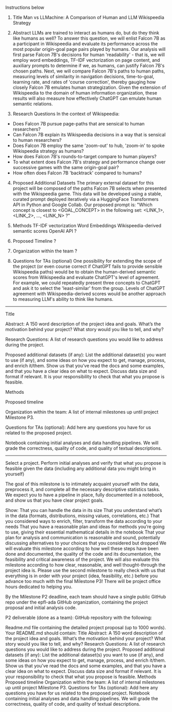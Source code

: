 Instructions below

1. Title
Man vs LLMachine: A Comparison of Human and LLM Wikispeedia Strategy

3. Abstract
LLMs are trained to interact as humans do, but do they think like humans as well? To answer this question, we will enlist Falcon 7B as a participant in Wikispeedia
and evaluate its performance across the most popular origin-goal page pairs played by humans. Our analysis will first parse Falcon 7B's decisions for human 'readability' - that is, 
we will employ word embeddings, TF-IDF vectorization on page content, and auxiliary prompts to determine if we, as humans, can justify Falcon 7B's chosen paths. Next, we
will compare Falcon 7B's paths to human paths, measuring levels of similarity in navigation decisions, time-to-goal, learning rate, and rates of 'course correction', thereby
gauging how closely Falcon 7B emulates human strategization. Given the extension of Wikispeedia to the domain of human information organization, these results will also
measure how effectively ChatGPT can emulate human semantic relations. 

4. Research Questions
In the context of Wikispeedia:
- Does Falcon 7B pursue page-paths that are sensical to human researchers?
- Can Falcon 7B explain its Wikispeedia decisions in a way that is sensical to human researchers?
- Does Falcon 7B employ the same 'zoom-out' to hub, 'zoom-in' to spoke Wikispeedia strategy as humans?
- How does Falcon 7B's rounds-to-target compare to human players?
- To what extent does Falcon 7B's strategy and performance change over successive games with the same origin-goal pair?
- How often does Falcon 7B 'backtrack' compared to humans?

4. Proposed Additional Datasets
The primary external dataset for this project will be composed of the paths Falcon 7B selects when presented with the Wikispeedia game. 
This data will be developed using a stable, curated prompt deployed iteratively via a HuggingFace Transformers API in Python and Google Collab.
Our proposed prompt is: "Which concept is closest to <GOAL_CONCEPT> in the following set: <LINK_1>, <LINK_2>, ..., <LINK_N> ?"

5. Methods
TF-IDF vectorization
Word Embeddings
Wikispeedia-derived semantic scores
OpenAI API
?

6. Proposed Timeline
?

7. Organization within the team
?

8. Questions for TAs (optional)
One possibility for extending the scope of the project (or even course correct if ChatGPT fails to provide sensible Wikispeedia paths) would be to obtain the human-derived semantic scores from Wikispeedia and evaluate ChatGPT's level of agreement. 
For example, we could repeatedly present three concepts to ChatGPT and ask it to select the 'least-similar' from the group. Levels of ChatGPT agreement with Wikispeedia-derived scores would be another approach to measuring LLM's ability to think like humans.

------------------

Title

Abstract: A 150 word description of the project idea and goals. What’s the motivation behind your project? What story would you like to tell, and why?

Research Questions: A list of research questions you would like to address during the project.

Proposed additional datasets (if any): List the additional dataset(s) you want to use (if any), and some ideas on how you expect to get, manage, process, and enrich it/them. Show us that you’ve read the docs and some examples, and that you have a clear idea on what to expect. Discuss data size and format if relevant. It is your responsibility to check that what you propose is feasible.

Methods

Proposed timeline

Organization within the team: A list of internal milestones up until project Milestone P3.

Questions for TAs (optional): Add here any questions you have for us related to the proposed project.

Notebook containing initial analyses and data handling pipelines. We will grade the correctness, quality of code, and quality of textual descriptions.

------------------

Select a project. 
Perform initial analyses and verify that what you propose is feasible given the data (including any additional data you might bring in yourself)

The goal of this milestone is to intimately acquaint yourself with the data, preprocess it, and complete all the necessary descriptive statistics tasks. 
We expect you to have a pipeline in place, fully documented in a notebook, and show us that you have clear project goals.

Show:
That you can handle the data in its size
That you understand what’s in the data (formats, distributions, missing values, correlations, etc.)
That you considered ways to enrich, filter, transform the data according to your needs
That you have a reasonable plan and ideas for methods you’re going to use, giving their essential mathematical details in the notebook
That your plan for analysis and communication is reasonable and sound, potentially discussing alternatives to your choices that you considered but dropped
We will evaluate this milestone according to how well these steps have been done and documented, the quality of the code and its documentation, the feasibility and critical awareness of the project. We will also evaluate this milestone according to how clear, reasonable, and well thought-through the project idea is. Please use the second milestone to really check with us that everything is in order with your project (idea, feasibility, etc.) before you advance too much with the final Milestone P3! There will be project office hours dedicated to helping you.

By the Milestone P2 deadline, each team should have a single public GitHub repo under the epfl-ada GitHub organization, containing the project proposal and initial analysis code.

P2 deliverable (done as a team): GitHub repository with the following:

Readme.md file containing the detailed project proposal (up to 1000 words). Your README.md should contain:
Title
Abstract: A 150 word description of the project idea and goals. What’s the motivation behind your project? What story would you like to tell, and why?
Research Questions: A list of research questions you would like to address during the project.
Proposed additional datasets (if any): List the additional dataset(s) you want to use (if any), and some ideas on how you expect to get, manage, process, and enrich it/them. Show us that you’ve read the docs and some examples, and that you have a clear idea on what to expect. Discuss data size and format if relevant. It is your responsibility to check that what you propose is feasible.
Methods
Proposed timeline
Organization within the team: A list of internal milestones up until project Milestone P3.
Questions for TAs (optional): Add here any questions you have for us related to the proposed project.
Notebook containing initial analyses and data handling pipelines. We will grade the correctness, quality of code, and quality of textual descriptions.
